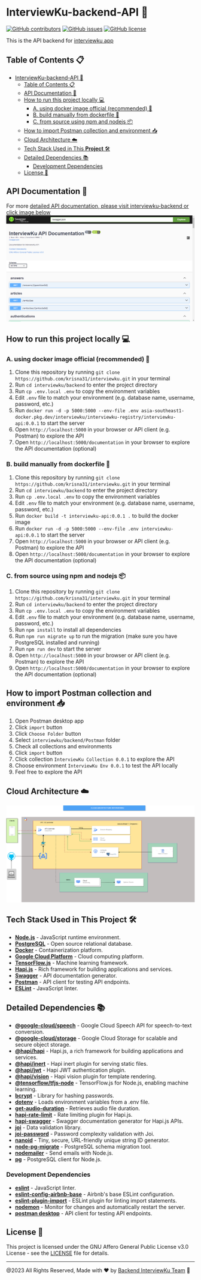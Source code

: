 # InterviewKu-backend-API 🚀

[![GitHub contributors](https://img.shields.io/github/contributors/krisna31/interviewku.svg)](https://github.com/krisna31/interviewku/graphs/contributors)
[![GitHub issues](https://img.shields.io/github/issues/krisna31/interviewku.svg)](https://github.com/krisna31/interviewku/issues)
[![GitHub license](https://img.shields.io/github/license/krisna31/interviewku.svg)](https://github.com/krisna31/interviewku/blob/master/LICENSE)

This is the API backend for [interviewku app](https://github.com/krisna31/interviewku/tree/master/mobile-development)

## Table of Contents 📋

- [InterviewKu-backend-API 🚀](#interviewku-backend-api-)
  - [Table of Contents 📋](#table-of-contents-)
  - [API Documentation 📖](#api-documentation-)
  - [How to run this project locally 💻](#how-to-run-this-project-locally-)
    - [A. using docker image official (recommended) 🐳](#a-using-docker-image-official-recommended-)
    - [B. build manually from dockerfile 🐳](#b-build-manually-from-dockerfile-)
    - [C. from source using npm and nodejs 📦](#c-from-source-using-npm-and-nodejs-)
  - [How to import Postman collection and environment 📥](#how-to-import-postman-collection-and-environment-)
  - [Cloud Architecture ☁️](#cloud-architecture-️)
  - [Tech Stack Used in This **Project** 🛠️](#tech-stack-used-in-this-project-️)
  - [Detailed Dependencies 📚](#detailed-dependencies-)
    - [Development Dependencies](#development-dependencies)
  - [License 📄](#license-)

## API Documentation 📖

For more [detailed API documentation, please visit interviewku-backend or click image below](http://backup.interviewku.tech/documentation)
[![cloud architecture](./Pictures/API.png)](http://backup.interviewku.tech/documentation)

## How to run this project locally 💻

### A. using docker image official (recommended) 🐳

1. Clone this repository by running `git clone https://github.com/krisna31/interviewku.git` in your terminal
2. Run `cd interviewku/backend` to enter the project directory
3. Run `cp .env.local .env` to copy the environment variables
4. Edit `.env` file to match your environment (e.g. database name, username, password, etc.)
5. Run `docker run -d -p 5000:5000 --env-file .env asia-southeast1-docker.pkg.dev/interviewku/interviewku-registry/interviewku-api:0.0.1` to start the server
6. Open `http://localhost:5000` in your browser or API client (e.g. Postman) to explore the API
7. Open `http://localhost:5000/documentation` in your browser to explore the API documentation (optional)

### B. build manually from dockerfile 🐳

1. Clone this repository by running `git clone https://github.com/krisna31/interviewku.git` in your terminal
2. Run `cd interviewku/backend` to enter the project directory
3. Run `cp .env.local .env` to copy the environment variables
4. Edit `.env` file to match your environment (e.g. database name, username, password, etc.)
5. Run `docker build -t interviewku-api:0.0.1 .` to build the docker image
6. Run `docker run -d -p 5000:5000 --env-file .env interviewku-api:0.0.1` to start the server
7. Open `http://localhost:5000` in your browser or API client (e.g. Postman) to explore the API
8. Open `http://localhost:5000/documentation` in your browser to explore the API documentation (optional)

### C. from source using npm and nodejs 📦

1. Clone this repository by running `git clone https://github.com/krisna31/interviewku.git` in your terminal
2. Run `cd interviewku/backend` to enter the project directory
3. Run `cp .env.local .env` to copy the environment variables
4. Edit `.env` file to match your environment (e.g. database name, username, password, etc.)
5. Run `npm install` to install all dependencies
6. Run `npm run migrate up` to run the migration (make sure you have PostgreSQL installed and running)
7. Run `npm run dev` to start the server
8. Open `http://localhost:5000` in your browser or API client (e.g. Postman) to explore the API
9. Open `http://localhost:5000/documentation` in your browser to explore the API documentation (optional)

## How to import Postman collection and environment 📥

1. Open Postman desktop app
2. Click `import` button
3. Click `Choose Folder` button
4. Select `interviewku/backend/Postman` folder
5. Check all collections and environments
6. Click `import` button
7. Click collection `InterviewKu Collection 0.0.1` to explore the API
8. Choose environment `InterviewKu Env 0.0.1` to test the API locally
9. Feel free to explore the API

## Cloud Architecture ☁️

![cloud architecture](./Pictures/CloudArchitecture.png)

## Tech Stack Used in This **Project** 🛠️

- **[Node.js](https://nodejs.org/en/)** - JavaScript runtime environment.
- **[PostgreSQL](https://www.postgresql.org/)** - Open source relational database.
- **[Docker](https://www.docker.com/)** - Containerization platform.
- **[Google Cloud Platform](https://cloud.google.com/)** - Cloud computing platform.
- **[TensorFlow.js](https://www.tensorflow.org/js)** - Machine learning framework.
- **[Hapi.js](https://hapi.dev/)** - Rich framework for building applications and services.
- **[Swagger](https://swagger.io/)** - API documentation generator.
- **[Postman](https://www.postman.com/)** - API client for testing API endpoints.
- **[ESLint](https://eslint.org/)** - JavaScript linter.

## Detailed Dependencies 📚

- **[@google-cloud/speech](https://www.npmjs.com/package/@google-cloud/speech)** - Google Cloud Speech API for speech-to-text conversion.
- **[@google-cloud/storage](https://www.npmjs.com/package/@google-cloud/storage)** - Google Cloud Storage for scalable and secure object storage.
- **[@hapi/hapi](https://www.npmjs.com/package/@hapi/hapi)** - Hapi.js, a rich framework for building applications and services.
- **[@hapi/inert](https://www.npmjs.com/package/@hapi/inert)** - Hapi inert plugin for serving static files.
- **[@hapi/jwt](https://www.npmjs.com/package/@hapi/jwt)** - Hapi JWT authentication plugin.
- **[@hapi/vision](https://www.npmjs.com/package/@hapi/vision)** - Hapi vision plugin for template rendering.
- **[@tensorflow/tfjs-node](https://www.npmjs.com/package/@tensorflow/tfjs-node)** - TensorFlow.js for Node.js, enabling machine learning.
- **[bcrypt](https://www.npmjs.com/package/bcrypt)** - Library for hashing passwords.
- **[dotenv](https://www.npmjs.com/package/dotenv)** - Loads environment variables from a .env file.
- **[get-audio-duration](https://www.npmjs.com/package/get-audio-duration)** - Retrieves audio file duration.
- **[hapi-rate-limit](https://www.npmjs.com/package/hapi-rate-limit)** - Rate limiting plugin for Hapi.js.
- **[hapi-swagger](https://www.npmjs.com/package/hapi-swagger)** - Swagger documentation generator for Hapi.js APIs.
- **[joi](https://www.npmjs.com/package/joi)** - Data validation library.
- **[joi-password](https://www.npmjs.com/package/joi-password)** - Password complexity validation with Joi.
- **[nanoid](https://www.npmjs.com/package/nanoid)** - Tiny, secure, URL-friendly unique string ID generator.
- **[node-pg-migrate](https://www.npmjs.com/package/node-pg-migrate)** - PostgreSQL schema migration tool.
- **[nodemailer](https://www.npmjs.com/package/nodemailer)** - Send emails with Node.js.
- **[pg](https://www.npmjs.com/package/pg)** - PostgreSQL client for Node.js.

### Development Dependencies

- **[eslint](https://www.npmjs.com/package/eslint)** - JavaScript linter.
- **[eslint-config-airbnb-base](https://www.npmjs.com/package/eslint-config-airbnb-base)** - Airbnb's base ESLint configuration.
- **[eslint-plugin-import](https://www.npmjs.com/package/eslint-plugin-import)** - ESLint plugin for linting import statements.
- **[nodemon](https://www.npmjs.com/package/nodemon)** - Monitor for changes and automatically restart the server.
- **[postman desktop](https://www.postman.com/)** - API client for testing API endpoints.

## License 📄

This project is licensed under the GNU Affero General Public License v3.0 License - see the [LICENSE](../LICENSE) file for details.

---

@2023 All Rights Reserved, Made with ❤️ by [Backend InterviewKu Team](https://github.com/krisna31/interviewku/graphs/contributors) 🤗
